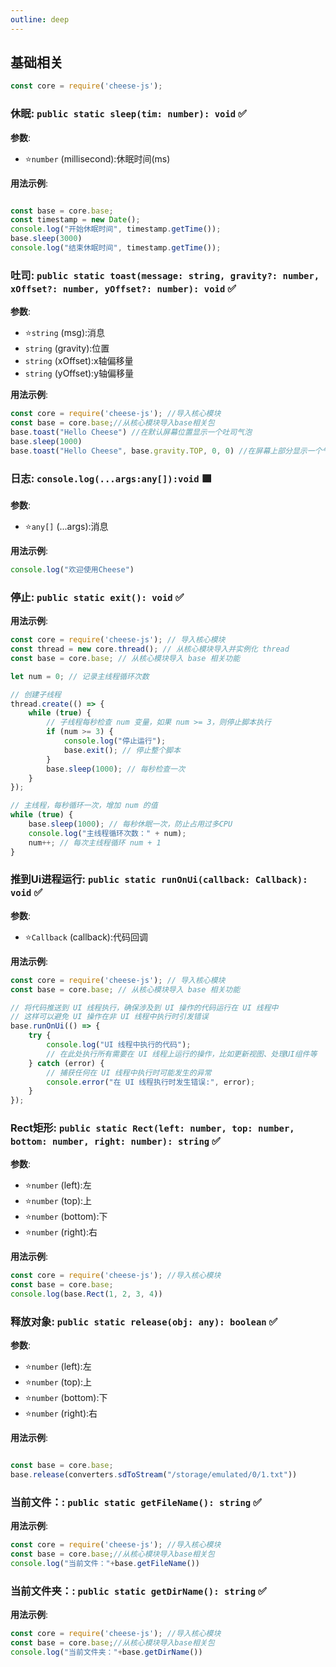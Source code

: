 ```yaml
---
outline: deep
---
```


## 基础相关

```javascript
const core = require('cheese-js');
```

### 休眠: `public static sleep(tim: number): void`  :white_check_mark:

**参数**:

- ⭐`number` (millisecond):休眠时间(ms)

**用法示例**:

```javascript

const base = core.base;
const timestamp = new Date();
console.log("开始休眠时间", timestamp.getTime());
base.sleep(3000)
console.log("结束休眠时间", timestamp.getTime()); 
```

### 吐司: `public static toast(message: string, gravity?: number, xOffset?: number, yOffset?: number): void`  :white_check_mark:

**参数**:

- ⭐`string` (msg):消息
- `string` (gravity):位置
- `string` (xOffset):x轴偏移量
- `string` (yOffset):y轴偏移量

**用法示例**:

```javascript
const core = require('cheese-js'); //导入核心模块
const base = core.base;//从核心模块导入base相关包
base.toast("Hello Cheese") //在默认屏幕位置显示一个吐司气泡
base.sleep(1000)
base.toast("Hello Cheese", base.gravity.TOP, 0, 0) //在屏幕上部分显示一个气泡 x轴偏移为0 y轴偏移也为0
```




### 日志: `console.log(...args:any[]):void` :green_square:

**参数**:

- ⭐`any[]` (...args):消息

**用法示例**:

```javascript
console.log("欢迎使用Cheese")
```



### 停止: `public static exit(): void` :white_check_mark:

**用法示例**:

```javascript
const core = require('cheese-js'); // 导入核心模块
const thread = new core.thread(); // 从核心模块导入并实例化 thread
const base = core.base; // 从核心模块导入 base 相关功能

let num = 0; // 记录主线程循环次数

// 创建子线程
thread.create(() => {
    while (true) {
        // 子线程每秒检查 num 变量，如果 num >= 3，则停止脚本执行
        if (num >= 3) {
            console.log("停止运行");
            base.exit(); // 停止整个脚本
        }
        base.sleep(1000); // 每秒检查一次
    }
});

// 主线程，每秒循环一次，增加 num 的值
while (true) {
    base.sleep(1000); // 每秒休眠一次，防止占用过多CPU
    console.log("主线程循环次数：" + num);
    num++; // 每次主线程循环 num + 1
}

```



### 推到Ui进程运行: `public static runOnUi(callback: Callback): void` :white_check_mark:

**参数**:

- ⭐`Callback` (callback):代码回调

**用法示例**:

```javascript
const core = require('cheese-js'); // 导入核心模块
const base = core.base; // 从核心模块导入 base 相关功能

// 将代码推送到 UI 线程执行，确保涉及到 UI 操作的代码运行在 UI 线程中
// 这样可以避免 UI 操作在非 UI 线程中执行时引发错误
base.runOnUi(() => {
    try {
        console.log("UI 线程中执行的代码");
        // 在此处执行所有需要在 UI 线程上运行的操作，比如更新视图、处理UI组件等
    } catch (error) {
        // 捕获任何在 UI 线程中执行时可能发生的异常
        console.error("在 UI 线程执行时发生错误:", error);
    }
});

```


### Rect矩形: `public static Rect(left: number, top: number, bottom: number, right: number): string` :white_check_mark:

**参数**:

- ⭐`number` (left):左
- ⭐`number` (top):上
- ⭐`number` (bottom):下
- ⭐`number` (right):右

**用法示例**:

```javascript
const core = require('cheese-js'); //导入核心模块
const base = core.base;
console.log(base.Rect(1, 2, 3, 4))
```



### 释放对象: `public static release(obj: any): boolean` :white_check_mark:

**参数**:

- ⭐`number` (left):左
- ⭐`number` (top):上
- ⭐`number` (bottom):下
- ⭐`number` (right):右

**用法示例**:

```javascript

const base = core.base;
base.release(converters.sdToStream("/storage/emulated/0/1.txt"))
```


### 当前文件：: `public static getFileName(): string` :white_check_mark:

**用法示例**:

```javascript
const core = require('cheese-js'); //导入核心模块
const base = core.base;//从核心模块导入base相关包
console.log("当前文件："+base.getFileName())

```

### 当前文件夹：: `public static getDirName(): string` :white_check_mark:

**用法示例**:

```javascript
const core = require('cheese-js'); //导入核心模块
const base = core.base;//从核心模块导入base相关包
console.log("当前文件夹："+base.getDirName())

```